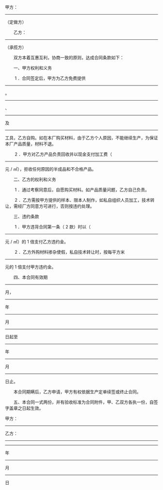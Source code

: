 
 



 甲方：
____________________
（定做方）


　　乙方：
____________________
（承揽方）






　　双方本着互惠互利，协商一致的原则，达成合同条款如下：






　　一、甲方权利和义务


　　
1
．合同签定后，甲方为乙方免费提供
________
。
________
、
________
及
________
工具，乙方自购。如在本厂购买材料，由于乙方个人原因，不能继续生产，为保证本厂产品质量，材料不退。


　　
2
．甲方对乙方产品负责回收并以现金支付加工费（
____
元
/
㎡），拒收任何原因的半成品和不合格产品。






　　二、乙方的权利和义务


　　
1
．通过考察同意后，自愿购买材料。如产品质量问题，乙方自己负责。


　　
2
．乙方需按甲方提供的样本、限本人制作，如私自组织人员加工，技术转让，需经厂方同意方可进行，否则按违约处理。






　　三、违约条款


　　
1
．甲方违背合同第一条（
2
款）时以（
____
元
/
㎡）的
1
倍支付乙方违约金。


　　
2
．乙方外购材料掺杂使假，私自技术转让时，按每平方米
____
元的
1
倍支付甲方违约金。






　　四、本合同有效期
____
月，
____
年
____
月
____
日起至
____
年
____
月
____
日止。


　　本合同期瞒后，乙方申请，甲方有权依据生产定单续签或终止合同。






　　五、本合同一式两份，并有验收标准为合同附件，甲、乙双方各执一份，自签字盖章之日起生效。






 



甲方：
________________________

乙方：
________________________
________
年
________
月
________
日


 


 

 
 
 
 
 
  


  
 

  


  


  
 
 
 
 

